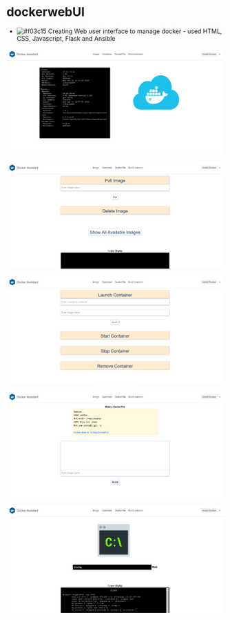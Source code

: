 # dockerwebUI
- ![#f03c15](https://via.placeholder.com/15/f03c15/000000?text=+) Creating Web user interface to manage docker - used HTML, CSS, Javascript, Flask and Ansible


![](docker0.png)

![](docker1.png)

![](docker2.png)

![](docker3.png)

![](docker4.png)
